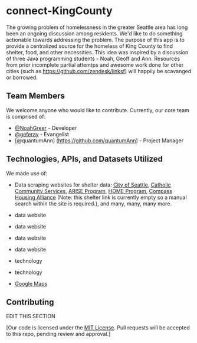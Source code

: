 # connect-KingCounty

The growing problem of homelessness in the greater Seattle area has long been an ongoing discussion among residents.  We'd like to do something actionable towards addressing the problem.  The purpose of this app is to provide a centralized source for the homeless of King County to find shelter, food, and other necessities.  This idea was inspired by a discussion of three Java programming students - Noah, Geoff and Ann.  Resources from prior incomplete partial attemtps and awesome work done for other cities (such as https://github.com/zendesk/linksf) will happily be scavanged or borrowed.

## Team Members

We welcome anyone who would like to contribute.  Currently, our core team is comprised of:

- [@NoahGreer](https://github.com/NoahGreer) - Developer
- [@geferay](https://github.com/geferay) - Evangelist
- [@quantumAnn] (https://github.com/quantumAnn) - Project Manager

## Technologies, APIs, and Datasets Utilized

We made use of:

- Data scraping websites for shelter data: [City of Seattle](http://www.seattle.gov/humanservices/emergencyservices/shelter/temporary.htm), [Catholic Community Services](http://www.ccsww.org/site/PageServer?pagename=homeless_index), [ARISE Program](http://www.ccsww.org/site/PageServer?pagename=homeless_arise), [HOME Program](http://www.ccsww.org/site/PageServer?pagename=homeless_home), [Compass Housing Alliance](http://www.compasscenter.org/what-we-do/emergency-shelter/) (Note: this shelter link is currently empty so a manual search within the site is required.), and many, many, many more.
- data website
- data website
- data website
- data website

- technology
- technology
- [Google Maps](https://www.google.com/maps)


## Contributing
EDIT THIS SECTION


[Our code is licensed under the [MIT License](LICENSE.md). Pull requests will be accepted to this repo, pending review and approval.]
